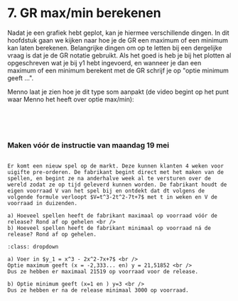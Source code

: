 # 7. GR max/min berekenen

Nadat je een grafiek hebt geplot, kan je hiermee verschillende dingen. In dit hoofdstuk gaan we kijken naar hoe je de GR een maximum of een minimum kan laten berekenen.
Belangrijke dingen om op te letten bij een dergelijke vraag is dat je de GR notatie gebruikt. Als het goed is heb je bij het plotten al opgeschreven wat je bij y1 hebt ingevoerd,
en wanneer je dan een maximum of een minimum berekent met de GR schrijf je op "optie minimum geeft ...". 

Menno laat je zien hoe je dit type som aanpakt (de video begint op het punt waar Menno het heeft over optie max/min):

```{iframe} https://www.youtube.com/embed/YOTnnHZcswE?si=CB1PiLXQnCPvfLHn&amp;start=432
```

<br />
<br />

### Maken vóór de instructie van maandag 19 mei
```{exercise} Voorbereidingsopgave 7

Er komt een nieuw spel op de markt. Deze kunnen klanten 4 weken voor uigifte pre-orderen. De fabrikant begint direct met het maken van de spellen, en begint ze na anderhalve week al te versturen over de wereld zodat ze op tijd geleverd kunnen worden. De fabrikant houdt de eigen voorraad V van het spel bij en ontdekt dat dt volgens de volgende formule verloopt $V=t^3-2t^2-7t+7$ met t in weken en V de voorraad in duizenden.

a) Hoeveel spellen heeft de fabrikant maximaal op voorraad vóór de release? Rond af op gehelen <br />
b) Hoeveel spellen heeft de fabrikant minimaal op voorraad ná de release? Rond af op gehelen.

```

```{solution} Voorbereidingsopgave 7
:class: dropdown

a) Voer in $y_1 = x^3 - 2x^2-7x+7$ <br />
Optie maximum geeft (x = -2,333... en) y = 21,51852 <br />
Dus ze hebben er maximaal 21519 op voorraad voor de release.

b) Optie minimum geeft (x=1 en ) y=3 <br />
Dus ze hebben er na de release minimaal 3000 op voorraad.

```

